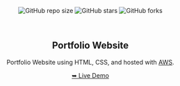 <div align="center">

![GitHub repo size](https://img.shields.io/github/repo-size/pawantech12/portfolio-website)
![GitHub stars](https://img.shields.io/github/stars/pawantech12/portfolio-website?style=social)
![GitHub forks](https://img.shields.io/github/forks/pawantech12/portfolio-website?style=social)

<br />

## Portfolio Website

Portfolio Website using HTML, CSS, and hosted with [AWS](https://aws.amazon.com/free/?gclid=Cj0KCQiA19e8BhCVARIsALpFMgE1J-cADzLpavlXvaKNPK7hMdGVpamKMt__TWhVy8CIgxl8akeXAuAaAkZREALw_wcB&trk=15faae9b-ab87-4e8f-8946-c46e8264e383&sc_channel=ps&ef_id=Cj0KCQiA19e8BhCVARIsALpFMgE1J-cADzLpavlXvaKNPK7hMdGVpamKMt__TWhVy8CIgxl8akeXAuAaAkZREALw_wcB:G:s&s_kwcid=AL!4422!3!645208863523!e!!g!!amazon%20aws!19572078132!145087520613&all-free-tier.sort-by=item.additionalFields.SortRank&all-free-tier.sort-order=asc&awsf.Free%20Tier%20Types=*all&awsf.Free%20Tier%20Categories=*all).

[➥ Live Demo](<insert your live demo link here>)

</div>
